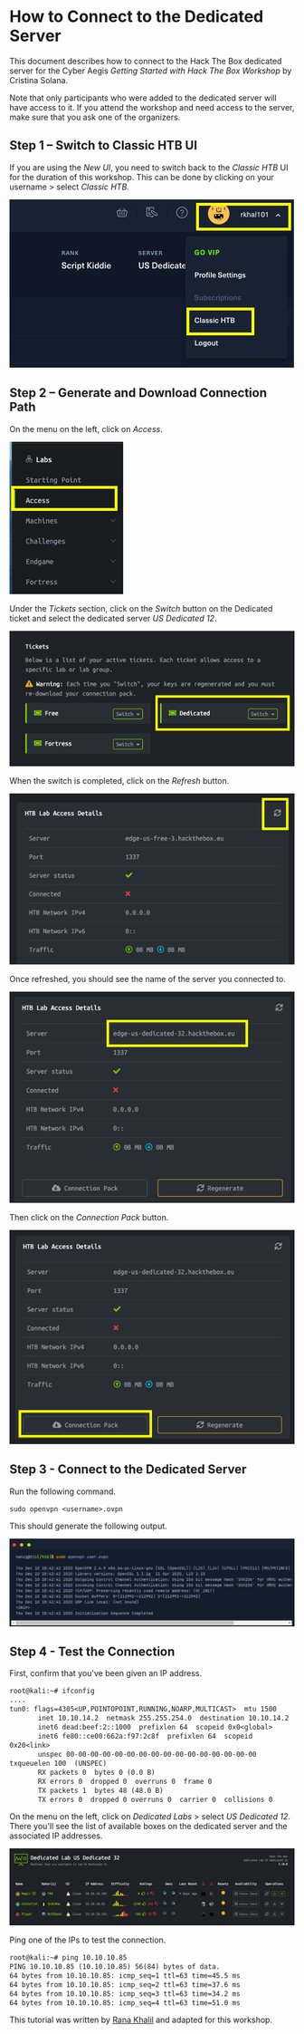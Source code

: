 # How to Connect to the Dedicated Server
This document describes how to connect to the Hack The Box dedicated server for the Cyber Aegis *Getting Started with Hack The Box Workshop* by Cristina Solana. 

Note that only participants who were added to the dedicated server will have access to it. If you attend the workshop and need access to the server, make sure that you ask one of the organizers.

## Step 1 – Switch to Classic HTB UI
If you are using the *New UI*, you need to switch back to the *Classic HTB* UI for the duration of this workshop.
This can be done by clicking on your username > select *Classic HTB*.

![image1](/assets_/1.png)

## Step 2 – Generate and Download Connection Path
On the menu on the left, click on *Access*.

 ![image2](/assets_/2.png)
 
Under the *Tickets* section, click on the *Switch* button on the Dedicated ticket and select the dedicated server *US Dedicated 12*.

 ![image3](/assets_/3.png)
 
When the switch is completed, click on the *Refresh* button.

 ![image4](/assets_//4.png)

Once refreshed, you should see the name of the server you connected to.

 ![image5](/assets_/5.png)

 Then click on the *Connection Pack* button.

 ![image6](/assets_/6.png)


## Step 3 - Connect to the Dedicated Server

Run the following command.

```
sudo openvpn <username>.ovpn
```

This should generate the following output.

 ![OpenVPN](/assets_/OpenVPN_academy.PNG)
 
 
 ## Step 4 - Test the Connection
 
 First, confirm that you've been given an IP address.
 
 ```
 root@kali:~# ifconfig      
 ....
 tun0: flags=4305<UP,POINTOPOINT,RUNNING,NOARP,MULTICAST>  mtu 1500
        inet 10.10.14.2  netmask 255.255.254.0  destination 10.10.14.2
        inet6 dead:beef:2::1000  prefixlen 64  scopeid 0x0<global>
        inet6 fe80::ce00:662a:f97:2c8f  prefixlen 64  scopeid 0x20<link>
        unspec 00-00-00-00-00-00-00-00-00-00-00-00-00-00-00-00  txqueuelen 100  (UNSPEC)
        RX packets 0  bytes 0 (0.0 B)
        RX errors 0  dropped 0  overruns 0  frame 0
        TX packets 1  bytes 48 (48.0 B)
        TX errors 0  dropped 0 overruns 0  carrier 0  collisions 0
 ```
 
 On the menu on the left, click on *Dedicated Labs* > select *US Dedicated 12*. There you'll see the list of available boxes on the dedicated server and the associated IP addresses.
 
  ![image9](/assets_/9.png)
  
  Ping one of the IPs to test the connection.
  
```
root@kali:~# ping 10.10.10.85
PING 10.10.10.85 (10.10.10.85) 56(84) bytes of data.
64 bytes from 10.10.10.85: icmp_seq=1 ttl=63 time=45.5 ms
64 bytes from 10.10.10.85: icmp_seq=2 ttl=63 time=37.6 ms
64 bytes from 10.10.10.85: icmp_seq=3 ttl=63 time=34.2 ms
64 bytes from 10.10.10.85: icmp_seq=4 ttl=63 time=51.0 ms
```

This tutorial was written by [Rana Khalil](https://github.com/rkhal101) and adapted for this workshop.
